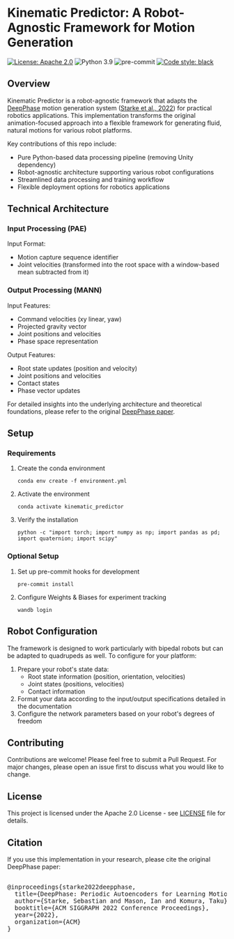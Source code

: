 # Kinematic Predictor: A Robot-Agnostic Framework for Motion Generation

[![License: Apache 2.0](https://img.shields.io/badge/License-Apache2.0-yellow.svg)](https://opensource.org/licenses/MIT) ![Python 3.9](https://img.shields.io/badge/python-3.9-blue.svg) ![pre-commit](https://img.shields.io/badge/pre--commit-enabled-brightgreen?logo=pre-commit) [![Code style: black](https://img.shields.io/badge/code%20style-black-000000.svg)](https://github.com/psf/black)

## Overview

Kinematic Predictor is a robot-agnostic framework that adapts the [DeepPhase](https://github.com/sebastianstarke/AI4Animation/tree/master/AI4Animation/SIGGRAPH_2022) motion generation system ([Starke et al., 2022](https://github.com/sebastianstarke/AI4Animation/blob/master/Media/SIGGRAPH_2022/Paper.pdf)) for practical robotics applications. This implementation transforms the original animation-focused approach into a flexible framework for generating fluid, natural motions for various robot platforms.

Key contributions of this repo include:

* Pure Python-based data processing pipeline (removing Unity dependency)
* Robot-agnostic architecture supporting various robot configurations
* Streamlined data processing and training workflow
* Flexible deployment options for robotics applications

## Technical Architecture

### Input Processing (PAE)

Input Format:

* Motion capture sequence identifier
* Joint velocities (transformed into the root space with a window-based mean subtracted from it)

### Output Processing (MANN)

Input Features:

* Command velocities (xy linear, yaw)
* Projected gravity vector
* Joint positions and velocities
* Phase space representation

Output Features:

* Root state updates (position and velocity)
* Joint positions and velocities
* Contact states
* Phase vector updates

For detailed insights into the underlying architecture and theoretical foundations, please refer to the original [DeepPhase paper](https://github.com/sebastianstarke/AI4Animation/blob/master/Media/SIGGRAPH_2022/Paper.pdf).

## Setup

### Requirements

1. Create the conda environment

   ```
   conda env create -f environment.yml
   ```
2. Activate the environment

   ```
   conda activate kinematic_predictor
   ```
3. Verify the installation

   ```
   python -c "import torch; import numpy as np; import pandas as pd; import quaternion; import scipy"
   ```

### Optional Setup

1. Set up pre-commit hooks for development
   ```
   pre-commit install
   ```
2. Configure Weights & Biases for experiment tracking
   ```
   wandb login
   ```

## Robot Configuration

The framework is designed to work particularly with bipedal robots but can be adapted to quadrupeds as well. To configure for your platform:

1. Prepare your robot's state data:
   * Root state information (position, orientation, velocities)
   * Joint states (positions, velocities)
   * Contact information
2. Format your data according to the input/output specifications detailed in the documentation
3. Configure the network parameters based on your robot's degrees of freedom

## Contributing

Contributions are welcome! Please feel free to submit a Pull Request. For major changes, please open an issue first to discuss what you would like to change.

## License

This project is licensed under the Apache 2.0 License - see [LICENSE](LICENSE) file for details.

## Citation

If you use this implementation in your research, please cite the original DeepPhase paper:

<pre>

@inproceedings{starke2022deepphase,
  title={DeepPhase: Periodic Autoencoders for Learning Motion Phase Manifolds},
  author={Starke, Sebastian and Mason, Ian and Komura, Taku},
  booktitle={ACM SIGGRAPH 2022 Conference Proceedings},
  year={2022},
  organization={ACM}
}
</pre>
